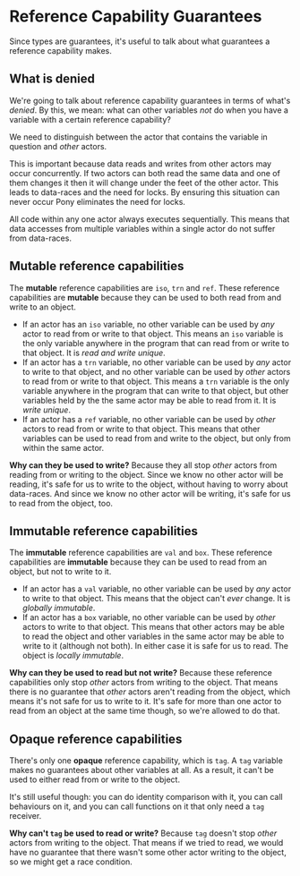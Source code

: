# Reference Capability Guarantees

Since types are guarantees, it's useful to talk about what guarantees a reference capability makes.

## What is denied

We're going to talk about reference capability guarantees in terms of what's _denied_. By this, we mean: what can other variables _not_ do when you have a variable with a certain reference capability?

We need to distinguish between the actor that contains the variable in question and _other_ actors.

This is important because data reads and writes from other actors may occur concurrently. If two actors can both read the same data and one of them changes it then it will change under the feet of the other actor. This leads to data-races and the need for locks. By ensuring this situation can never occur Pony eliminates the need for locks.

All code within any one actor always executes sequentially. This means that data accesses from multiple variables within a single actor do not suffer from data-races.

## Mutable reference capabilities

The __mutable__ reference capabilities are `iso`, `trn` and `ref`. These reference capabilities are __mutable__ because they can be used to both read from and write to an object.

* If an actor has an `iso` variable, no other variable can be used by _any_ actor to read from or write to that object. This means an `iso` variable is the only variable anywhere in the program that can read from or write to that object. It is _read and write unique_.
* If an actor has a `trn` variable, no other variable can be used by _any_ actor to write to that object, and no other variable can be used by _other_ actors to read from or write to that object. This means a `trn` variable is the only variable anywhere in the program that can write to that object, but other variables held by the the same actor may be able to read from it. It is _write unique_.
* If an actor has a `ref` variable, no other variable can be used by _other_ actors to read from or write to that object. This means that other variables can be used to read from and write to the object, but only from within the same actor.

__Why can they be used to write?__ Because they all stop _other_ actors from reading from or writing to the object. Since we know no other actor will be reading, it's safe for us to write to the object, without having to worry about data-races. And since we know no other actor will be writing, it's safe for us to read from the object, too.

## Immutable reference capabilities

The __immutable__ reference capabilities are `val` and `box`. These reference capabilities are __immutable__ because they can be used to read from an object, but not to write to it.

* If an actor has a `val` variable, no other variable can be used by _any_ actor to write to that object. This means that the object can't _ever_ change. It is _globally immutable_.
* If an actor has a `box` variable, no other variable can be used by _other_ actors to write to that object. This means that other actors may be able to read the object and other variables in the same actor may be able to write to it (although not both). In either case it is safe for us to read. The object is _locally immutable_.

__Why can they be used to read but not write?__ Because these reference capabilities only stop _other_ actors from writing to the object. That means there is no guarantee that _other_ actors aren't reading from the object, which means it's not safe for us to write to it. It's safe for more than one actor to read from an object at the same time though, so we're allowed to do that.

## Opaque reference capabilities

There's only one __opaque__ reference capability, which is `tag`. A `tag` variable makes no guarantees about other variables at all. As a result, it can't be used to either read from or write to the object.

It's still useful though: you can do identity comparison with it, you can call behaviours on it, and you can call functions on it that only need a `tag` receiver.

__Why can't `tag` be used to read or write?__ Because `tag` doesn't stop _other_ actors from writing to the object. That means if we tried to read, we would have no guarantee that there wasn't some other actor writing to the object, so we might get a race condition.
